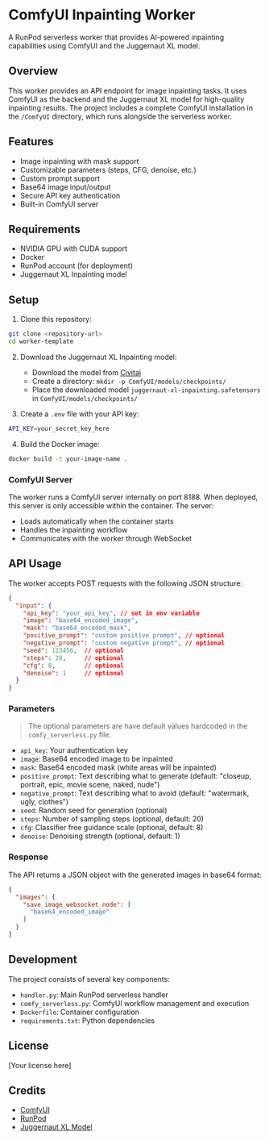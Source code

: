 # ComfyUI Inpainting Worker

A RunPod serverless worker that provides AI-powered inpainting capabilities using ComfyUI and the Juggernaut XL model.

## Overview

This worker provides an API endpoint for image inpainting tasks. It uses ComfyUI as the backend and the Juggernaut XL model for high-quality inpainting results. The project includes a complete ComfyUI installation in the `/ComfyUI` directory, which runs alongside the serverless worker.

## Features

- Image inpainting with mask support
- Customizable parameters (steps, CFG, denoise, etc.)
- Custom prompt support
- Base64 image input/output
- Secure API key authentication
- Built-in ComfyUI server

## Requirements

- NVIDIA GPU with CUDA support
- Docker
- RunPod account (for deployment)
- Juggernaut XL Inpainting model

## Setup

1. Clone this repository:

```bash
git clone <repository-url>
cd worker-template
```

2. Download the Juggernaut XL Inpainting model:
   - Download the model from [Civitai](https://civitai.com/models/133005)
   - Create a directory: `mkdir -p ComfyUI/models/checkpoints/`
   - Place the downloaded model `juggernaut-xl-inpainting.safetensors` in `ComfyUI/models/checkpoints/`

3. Create a `.env` file with your API key:

```bash
API_KEY=your_secret_key_here
```

4. Build the Docker image:

```bash
docker build -t your-image-name .
```

### ComfyUI Server

The worker runs a ComfyUI server internally on port 8188. When deployed, this server is only accessible within the container. The server:
- Loads automatically when the container starts
- Handles the inpainting workflow
- Communicates with the worker through WebSocket

## API Usage

The worker accepts POST requests with the following JSON structure:

```json
{
  "input": {
    "api_key": "your_api_key", // set in env variable
    "image": "base64_encoded_image",
    "mask": "base64_encoded_mask",
    "positive_prompt": "custom positive prompt", // optional
    "negative_prompt": "custom negative prompt", // optional
    "seed": 123456,  // optional
    "steps": 20,     // optional
    "cfg": 8,        // optional
    "denoise": 1     // optional
  }
}
```

### Parameters

> The optional parameters are have default values hardcoded in the `comfy_serverless.py` file.

- `api_key`: Your authentication key
- `image`: Base64 encoded image to be inpainted
- `mask`: Base64 encoded mask (white areas will be inpainted)
- `positive_prompt`: Text describing what to generate (default: "closeup, portrait, epic, movie scene, naked, nude")
- `negative_prompt`: Text describing what to avoid (default: "watermark, ugly, clothes")
- `seed`: Random seed for generation (optional)
- `steps`: Number of sampling steps (optional, default: 20)
- `cfg`: Classifier free guidance scale (optional, default: 8)
- `denoise`: Denoising strength (optional, default: 1)

### Response

The API returns a JSON object with the generated images in base64 format:

```json
{
  "images": {
    "save_image_websocket_node": [
      "base64_encoded_image"
    ]
  }
}
```

## Development

The project consists of several key components:

- `handler.py`: Main RunPod serverless handler
- `comfy_serverless.py`: ComfyUI workflow management and execution
- `Dockerfile`: Container configuration
- `requirements.txt`: Python dependencies

## License

[Your license here]

## Credits

- [ComfyUI](https://github.com/comfyanonymous/ComfyUI)
- [RunPod](https://www.runpod.io/)
- [Juggernaut XL Model](https://civitai.com/models/133005)

